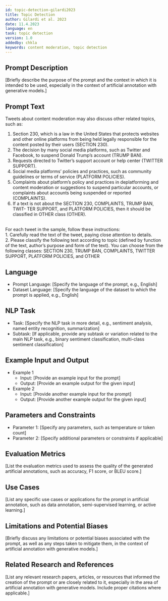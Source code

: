 ```yaml
---
id: topic-detection-gilardi2023
title: Topic Detection
author: Gilardi et al. 2023
date: 11.4.2023
language: en
task: topic detection
version: 1.0
addedby: chkla
keywords: content moderation, topic detection
---
```


## Prompt Description

[Briefly describe the purpose of the prompt and the context in which it is intended to be used, especially in the context of artificial annotation with generative models.]

## Prompt Text

Tweets about content moderation may also discuss other related topics, such as:<br>
1. Section 230, which is a law in the United States that protects websites and other online platforms from being held legally responsible for the content posted by their users (SECTION 230).<br>
2. The decision by many social media platforms, such as Twitter and Facebook, to suspend Donald Trump’s account (TRUMP BAN).
3. Requests directed to Twitter’s support account or help center (TWITTER SUPPORT).<br>
4. Social media platforms’ policies and practices, such as community guidelines or terms of service (PLATFORM POLICIES).
5. Complaints about platform’s policy and practices in deplatforming and content moderation or suggestions to suspend particular accounts, or complaints about accounts being suspended or reported (COMPLAINTS).<br>
6. If a text is not about the SECTION 230, COMPLAINTS, TRUMP BAN, TWIT- TER SUPPORT, and PLATFORM POLICIES, then it should be classified in OTHER class (OTHER).<br>
<br>
For each tweet in the sample, follow these instructions:<br>
1. Carefully read the text of the tweet, paying close attention to details.<br>
2. Please classify the following text according to topic (defined by function of the text, author’s purpose and form of the text). You can choose from the following classes: SECTION 230, TRUMP BAN, COMPLAINTS, TWITTER SUPPORT, PLATFORM POLICIES, and OTHER<br>

## Language

- Prompt Language: [Specify the language of the prompt, e.g., English]
- Dataset Language: [Specify the language of the dataset to which the prompt is applied, e.g., English]

## NLP Task

- Task: [Specify the NLP task in more detail, e.g., sentiment analysis, named entity recognition, summarization]
- Subtask: [If applicable, provide any subtask or variation related to the main NLP task, e.g., binary sentiment classification, multi-class sentiment classification]

## Example Input and Output

- Example 1
  - Input: [Provide an example input for the prompt]
  - Output: [Provide an example output for the given input]
- Example 2
  - Input: [Provide another example input for the prompt]
  - Output: [Provide another example output for the given input]

## Parameters and Constraints

- Parameter 1: [Specify any parameters, such as temperature or token count]
- Parameter 2: [Specify additional parameters or constraints if applicable]

## Evaluation Metrics

[List the evaluation metrics used to assess the quality of the generated artificial annotations, such as accuracy, F1 score, or BLEU score.]

## Use Cases

[List any specific use cases or applications for the prompt in artificial annotation, such as data annotation, semi-supervised learning, or active learning.]

## Limitations and Potential Biases

[Briefly discuss any limitations or potential biases associated with the prompt, as well as any steps taken to mitigate them, in the context of artificial annotation with generative models.]

## Related Research and References

[List any relevant research papers, articles, or resources that informed the creation of the prompt or are closely related to it, especially in the area of artificial annotation with generative models. Include proper citations where applicable.]


